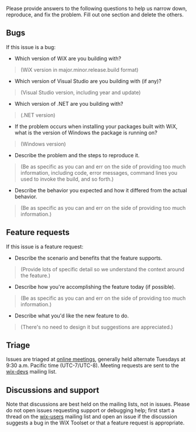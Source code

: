 Please provide answers to the following questions to help us narrow down, reproduce, and fix the problem. Fill out one section and delete the others.

## Bugs

If this issue is a bug:

* Which version of WiX are you building with?

> (WiX version in major.minor.release.build format)

* Which version of Visual Studio are you building with (if any)?

> (Visual Studio version, including year and update)

* Which version of .NET are you building with?

> (.NET version)

* If the problem occurs when installing your packages built with WiX, what is the version of Windows the package is running on?

> (Windows version)

* Describe the problem and the steps to reproduce it.

> (Be as specific as you can and err on the side of providing too much information, including code, error messages, command lines you used to invoke the build, and so forth.)

* Describe the behavior you expected and how it differed from the actual behavior.

> (Be as specific as you can and err on the side of providing too much information.)


## Feature requests

If this issue is a feature request:

* Describe the scenario and benefits that the feature supports.

> (Provide lots of specific detail so we understand the context around the feature.)

* Describe how you're accomplishing the feature today (if possible).

> (Be as specific as you can and err on the side of providing too much information.)

* Describe what you'd like the new feature to do.

> (There's no need to design it but suggestions are appreciated.)


## Triage

Issues are triaged at [online meetings](https://www.firegiant.com/blog/), generally held alternate Tuesdays at 9:30 a.m. Pacific time (UTC-7/UTC-8). Meeting requests are sent to the [wix-devs](http://wixtoolset.org/documentation/mailinglist/#wix-devs) mailing list.


## Discussions and support

Note that discussions are best held on the mailing lists, not in issues. Please do not open issues requesting support or debugging help; first start a thread on the [wix-users](http://wixtoolset.org/documentation/mailinglist/#wix-users) mailing list and open an issue if the discussion suggests a bug in the WiX Toolset or that a feature request is appropriate.